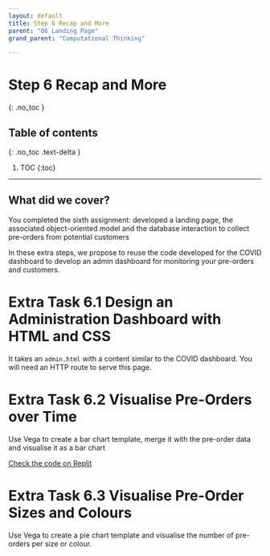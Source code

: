 ```yaml
---
layout: default
title: Step 6 Recap and More
parent: "06 Landing Page"
grand_parent: "Computational Thinking"

---
```


# Step 6 Recap and More
{: .no_toc }

## Table of contents
{: .no_toc .text-delta }

1. TOC
{:toc}

---


## What did we cover?

You completed the sixth assignment: developed a landing page, the associated object-oriented model and the database interaction to collect pre-orders from potential customers

In these extra steps, we propose to reuse the code developed for the COVID dashboard to develop an admin dashboard for monitoring your pre-orders and customers.

# Extra Task 6.1 Design an Administration Dashboard with HTML and CSS

It takes an `admin.html` with a content similar to the COVID dashboard. You will need an HTTP route to serve this page. 

# Extra Task 6.2 Visualise Pre-Orders over Time

Use Vega to create a bar chart template, merge it with the pre-order data and visualise it as a bar chart

[Check the code on Replit](https://repl.it/@IO1075/06-landing-page-step5-4)

# Extra Task 6.3 Visualise Pre-Order Sizes and Colours

Use Vega to create a pie chart template and visualise the number of pre-orders per size or colour.